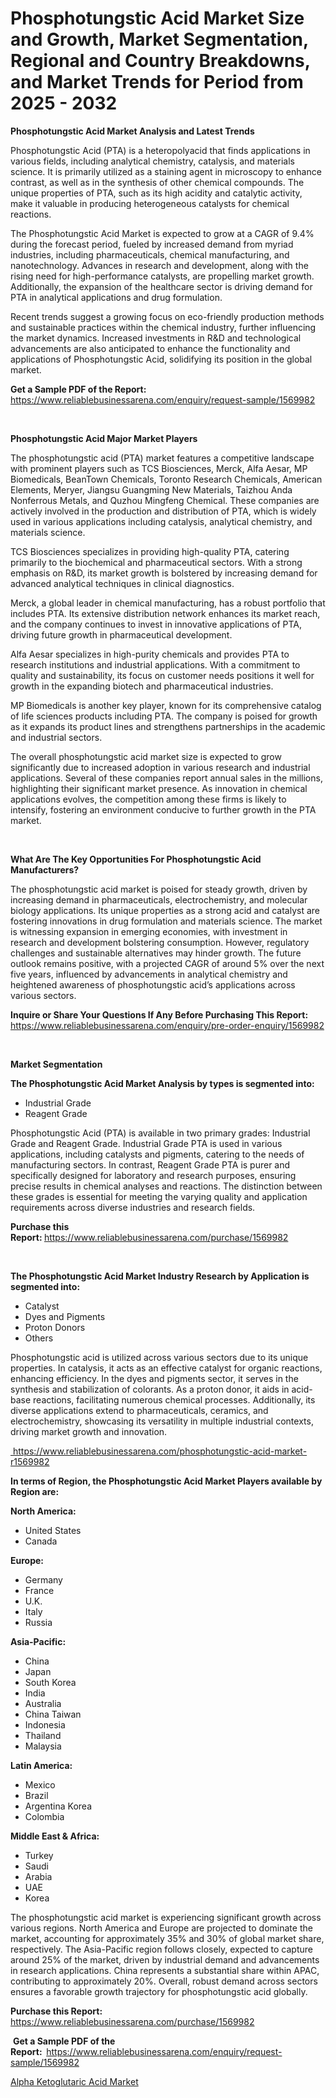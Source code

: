<p><h1>Phosphotungstic Acid Market Size and Growth, Market Segmentation, Regional and Country Breakdowns, and Market Trends for Period from 2025 -  2032</h1></p><p><strong>Phosphotungstic Acid Market Analysis and Latest Trends</strong></p>
<p><p>Phosphotungstic Acid (PTA) is a heteropolyacid that finds applications in various fields, including analytical chemistry, catalysis, and materials science. It is primarily utilized as a staining agent in microscopy to enhance contrast, as well as in the synthesis of other chemical compounds. The unique properties of PTA, such as its high acidity and catalytic activity, make it valuable in producing heterogeneous catalysts for chemical reactions.</p><p>The Phosphotungstic Acid Market is expected to grow at a CAGR of 9.4% during the forecast period, fueled by increased demand from myriad industries, including pharmaceuticals, chemical manufacturing, and nanotechnology. Advances in research and development, along with the rising need for high-performance catalysts, are propelling market growth. Additionally, the expansion of the healthcare sector is driving demand for PTA in analytical applications and drug formulation. </p><p>Recent trends suggest a growing focus on eco-friendly production methods and sustainable practices within the chemical industry, further influencing the market dynamics. Increased investments in R&D and technological advancements are also anticipated to enhance the functionality and applications of Phosphotungstic Acid, solidifying its position in the global market.</p></p>
<p><strong>Get a Sample PDF of the Report:&nbsp;</strong> <a href="https://www.reliablebusinessarena.com/enquiry/request-sample/1569982?utm_campaign=3457&utm_medium=2&utm_source=Github&utm_content=ia&utm_term=25032025&utm_id=phosphotungstic-acid">https://www.reliablebusinessarena.com/enquiry/request-sample/1569982</a></p>
<p>&nbsp;</p>
<p><strong>Phosphotungstic Acid Major Market Players</strong></p>
<p><p>The phosphotungstic acid (PTA) market features a competitive landscape with prominent players such as TCS Biosciences, Merck, Alfa Aesar, MP Biomedicals, BeanTown Chemicals, Toronto Research Chemicals, American Elements, Meryer, Jiangsu Guangming New Materials, Taizhou Anda Nonferrous Metals, and Quzhou Mingfeng Chemical. These companies are actively involved in the production and distribution of PTA, which is widely used in various applications including catalysis, analytical chemistry, and materials science.</p><p>TCS Biosciences specializes in providing high-quality PTA, catering primarily to the biochemical and pharmaceutical sectors. With a strong emphasis on R&D, its market growth is bolstered by increasing demand for advanced analytical techniques in clinical diagnostics.</p><p>Merck, a global leader in chemical manufacturing, has a robust portfolio that includes PTA. Its extensive distribution network enhances its market reach, and the company continues to invest in innovative applications of PTA, driving future growth in pharmaceutical development.</p><p>Alfa Aesar specializes in high-purity chemicals and provides PTA to research institutions and industrial applications. With a commitment to quality and sustainability, its focus on customer needs positions it well for growth in the expanding biotech and pharmaceutical industries.</p><p>MP Biomedicals is another key player, known for its comprehensive catalog of life sciences products including PTA. The company is poised for growth as it expands its product lines and strengthens partnerships in the academic and industrial sectors.</p><p>The overall phosphotungstic acid market size is expected to grow significantly due to increased adoption in various research and industrial applications. Several of these companies report annual sales in the millions, highlighting their significant market presence. As innovation in chemical applications evolves, the competition among these firms is likely to intensify, fostering an environment conducive to further growth in the PTA market.</p></p>
<p>&nbsp;</p>
<p><strong>What Are The Key Opportunities For Phosphotungstic Acid Manufacturers?</strong></p>
<p><p>The phosphotungstic acid market is poised for steady growth, driven by increasing demand in pharmaceuticals, electrochemistry, and molecular biology applications. Its unique properties as a strong acid and catalyst are fostering innovations in drug formulation and materials science. The market is witnessing expansion in emerging economies, with investment in research and development bolstering consumption. However, regulatory challenges and sustainable alternatives may hinder growth. The future outlook remains positive, with a projected CAGR of around 5% over the next five years, influenced by advancements in analytical chemistry and heightened awareness of phosphotungstic acid’s applications across various sectors.</p></p>
<p><strong>Inquire or Share Your Questions If Any Before Purchasing This Report:</strong> <a href="https://www.reliablebusinessarena.com/enquiry/pre-order-enquiry/1569982?utm_campaign=3457&utm_medium=2&utm_source=Github&utm_content=ia&utm_term=25032025&utm_id=phosphotungstic-acid">https://www.reliablebusinessarena.com/enquiry/pre-order-enquiry/1569982</a></p>
<p>&nbsp;</p>
<p><strong>Market Segmentation</strong></p>
<p><strong>The Phosphotungstic Acid Market Analysis by types is segmented into:</strong></p>
<p><ul><li>Industrial Grade</li><li>Reagent Grade</li></ul></p>
<p><p>Phosphotungstic Acid (PTA) is available in two primary grades: Industrial Grade and Reagent Grade. Industrial Grade PTA is used in various applications, including catalysts and pigments, catering to the needs of manufacturing sectors. In contrast, Reagent Grade PTA is purer and specifically designed for laboratory and research purposes, ensuring precise results in chemical analyses and reactions. The distinction between these grades is essential for meeting the varying quality and application requirements across diverse industries and research fields.</p></p>
<p><strong>Purchase this Report:&nbsp;</strong><a href="https://www.reliablebusinessarena.com/purchase/1569982?utm_campaign=3457&utm_medium=2&utm_source=Github&utm_content=ia&utm_term=25032025&utm_id=phosphotungstic-acid">https://www.reliablebusinessarena.com/purchase/1569982</a></p>
<p>&nbsp;</p>
<p><strong>The Phosphotungstic Acid Market Industry Research by Application is segmented into:</strong></p>
<p><ul><li>Catalyst</li><li>Dyes and Pigments</li><li>Proton Donors</li><li>Others</li></ul></p>
<p><p>Phosphotungstic acid is utilized across various sectors due to its unique properties. In catalysis, it acts as an effective catalyst for organic reactions, enhancing efficiency. In the dyes and pigments sector, it serves in the synthesis and stabilization of colorants. As a proton donor, it aids in acid-base reactions, facilitating numerous chemical processes. Additionally, its diverse applications extend to pharmaceuticals, ceramics, and electrochemistry, showcasing its versatility in multiple industrial contexts, driving market growth and innovation.</p></p>
<p><a href="https://www.reliablebusinessarena.com/phosphotungstic-acid-market-r1569982?utm_campaign=3457&utm_medium=2&utm_source=Github&utm_content=ia&utm_term=25032025&utm_id=phosphotungstic-acid">&nbsp;https://www.reliablebusinessarena.com/phosphotungstic-acid-market-r1569982</a></p>
<p><strong>In terms of Region, the Phosphotungstic Acid Market Players available by Region are:</strong></p>
<p>
    <p> <strong> North America: </strong>
        <ul>
            <li>United States</li>
            <li>Canada</li>
        </ul>
        </p> 
    <p> <strong> Europe: </strong>
        <ul>
            <li>Germany</li>
            <li>France</li>
            <li>U.K.</li>
            <li>Italy</li>
            <li>Russia</li>
        </ul>
        </p> 
    <p> <strong> Asia-Pacific: </strong>
        <ul>
            <li>China</li>
            <li>Japan</li>
            <li>South Korea</li>
            <li>India</li>
            <li>Australia</li>
            <li>China Taiwan</li>
            <li>Indonesia</li>
            <li>Thailand</li>
            <li>Malaysia</li>
        </ul>
        </p> 
    <p> <strong> Latin America: </strong>
        <ul>
            <li>Mexico</li>
            <li>Brazil</li>
            <li>Argentina Korea</li>
            <li>Colombia</li>
        </ul>
        </p> 
    <p> <strong> Middle East & Africa: </strong>
        <ul>
            <li>Turkey</li>
            <li>Saudi</li>
            <li>Arabia</li>
            <li>UAE</li>
            <li>Korea</li>
        </ul>
    </p>
    </p>
<p><p>The phosphotungstic acid market is experiencing significant growth across various regions. North America and Europe are projected to dominate the market, accounting for approximately 35% and 30% of global market share, respectively. The Asia-Pacific region follows closely, expected to capture around 25% of the market, driven by industrial demand and advancements in research applications. China represents a substantial share within APAC, contributing to approximately 20%. Overall, robust demand across sectors ensures a favorable growth trajectory for phosphotungstic acid globally.</p></p>
<p><strong>Purchase this Report: </strong><a href="https://www.reliablebusinessarena.com/purchase/1569982?utm_campaign=3457&utm_medium=2&utm_source=Github&utm_content=ia&utm_term=25032025&utm_id=phosphotungstic-acid">https://www.reliablebusinessarena.com/purchase/1569982</a></p>
<p>&nbsp;<strong>Get a Sample PDF of the Report:&nbsp;&nbsp;</strong><a href="https://www.reliablebusinessarena.com/enquiry/request-sample/1569982?utm_campaign=3457&utm_medium=2&utm_source=Github&utm_content=ia&utm_term=25032025&utm_id=phosphotungstic-acid">https://www.reliablebusinessarena.com/enquiry/request-sample/1569982</a></p>
<p><strong></strong></p>
<p><p><a href="https://github.com/belhejmawoue/Market-Research-Report-List-1/blob/main/alpha-ketoglutaric-acid-market.md?utm_campaign=3457&utm_medium=2&utm_source=Github&utm_content=ia&utm_term=25032025&utm_id=phosphotungstic-acid">Alpha Ketoglutaric Acid Market</a></p></p>